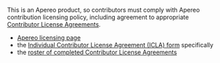 This is an Apereo product, so contributors must comply with Apereo contribution licensing policy, including agreement to appropriate [Contributor License Agreements](https://www.apereo.org/licensing/agreements).

 * [Apereo licensing page](https://www.apereo.org/licensing)
 * the [Individual Contributor License Agreement (ICLA) form](https://www.apereo.org/sites/default/files/Licensing%20Agreements/apereo-icla.pdf) specifically
 * the [roster of completed Contributor License Agreements](http://licensing.apereo.org/completed-clas)
